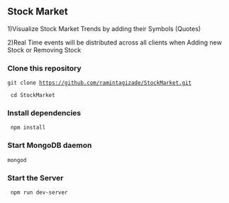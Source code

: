 ## Stock Market


1)Visualize Stock Market Trends by adding their Symbols (Quotes)

2)Real Time events will be distributed across all clients when Adding new Stock or Removing Stock 


### Clone this repository
<code>git clone https://github.com/ramintagizade/StockMarket.git </code>

<code> cd StockMarket </code>

### Install dependencies

<code> npm install </code>

### Start MongoDB daemon

<code>mongod</code>

### Start the Server 

<code> npm run dev-server </code>

